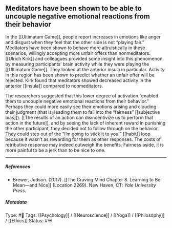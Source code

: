 ## Meditators have been shown to be able to uncouple negative emotional reactions from their behavior # 

In the [[Ultimatum Game]], people report increases in emotions like anger and disgust when they feel that the other side is not “playing fair.” Meditators have been shown to behave more altruistically in these scenarios, willingly accepting more unfair offers than nonmeditators. [[Ulrich Kirk]] and colleagues provided some insight into this phenomenon by measuring participants’ brain activity while they were playing the [[Ultimatum Game]]. They looked at the anterior insula in particular. Activity in this region has been shown to predict whether an unfair offer will be rejected. Kirk found that meditators showed decreased activity in the anterior [[insula]] compared to nonmeditators. 

The researchers suggested that this lower degree of activation “enabled them to uncouple negative emotional reactions from their behavior.” Perhaps they could more easily see their emotions arising and clouding their judgment (that is, leading them to fall into the “fairness” [[subjective bias]]). [[The results of an action can disincentivize us to perform that action in the future]], and by seeing the lack of inherent reward in punishing the other participant, they decided not to follow through on the behavior. They could step out of the “I’m going to stick it to you!” [[habit]] loop because it wasn’t as rewarding for them as other responses. The costs of retributive response may indeed outweigh the benefits. Fairness aside, it is more painful to be a jerk than to be nice to one.

___

##### References

- Brewer, Judson. (2017). [[The Craving Mind Chapter 8. Learning to Be Mean—and Nice]] (Location 2269). New Haven, CT: _Yale University Press_.

##### Metadata

Type: #🔴 
Tags: [[Psychology]] / [[Neuroscience]] / [[Yoga]] / [[Philosophy]] / [[Ethics]]
Status: #☀️ 